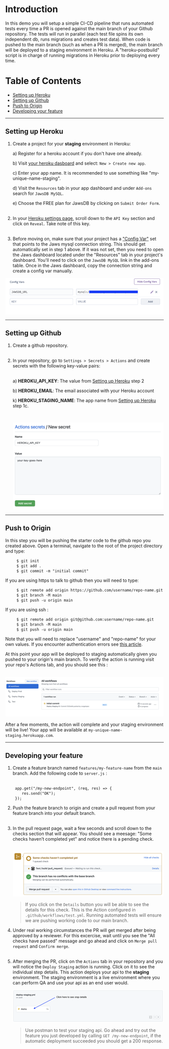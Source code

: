 # Introduction

In this demo you will setup a simple CI-CD pipeline that runs automated tests every time a PR is opened against the main branch of your Github repository. The tests will run in parallel (each test file spins its own independent db, runs migrations and creates test data). When code is pushed to the main branch (such as when a PR is merged), the main branch will be deployed to a staging environment in Heroku. A "heroku-postbuild" script is in charge of running migrations in Heroku prior to deploying every time.

# Table of Contents

- [Setting up Heroku](#setting-up-heroku)
- [Setting up Github](#setting-up-github)
- [Push to Origin](#push-to-origin)
- [Developing your feature](#developing-your-feature)

---

## Setting up Heroku  

1. Create a project for your **staging** environment in Heroku:

   a) Register for a heroku account if you don't have one already.

   b) Visit [your heroku dasboard](https://dashboard.heroku.com/apps) and select: `New > Create new app`.

   c) Enter your app name. It is recommended to use something like "my-unique-name-staging".

   d) Visit the `Resources` tab in your app dashboard and under `Add-ons` search for `JawsDB MySQL`.

   e) Choose the FREE plan for JawsDB by clicking on `Submit Order Form`.<br><br>

2. In your [Heroku settings page](https://dashboard.heroku.com/account), scroll down to the `API Key` section and click on `Reveal`. Take note of this key.<br><br>

3. Before moving on, make sure that your project has a ["Config Var"](https://devcenter.heroku.com/articles/config-vars#using-the-heroku-dashboard) set that points to the Jaws mysql connection string. This should get automatically set in step 1 above. If it was not set, then you need to open the Jaws dashboard located under the "Resources" tab in your project's dashboard. You'll need to click on the `JawsDB MySQL` link in the add-ons table. Once in the Jaws dashboard, copy the connection string and create a config var manually.

![](assets/jaws_url.png)

---

## Setting up Github

1. Create a github repository.<br><br>

2. In your repository, go to `Settings > Secrets > Actions` and create secrets with the following key-value pairs:<br><br>

   a) **HEROKU_API_KEY**: The value from [Setting up Heroku](#setting-up-heroku) step 2

   b) **HEROKU_EMAIL**: The email associated with your Heroku account

   k) **HEROKU_STAGING_NAME**: The app name from [Setting up Heroku](#setting-up-heroku) step 1c.

   <br>

   ![](assets/github_secret.png)

---

## Push to Origin

In this step you will be pushing the starter code to the github repo you created above. Open a terminal, navigate to the root of the project directory and type:

         $ git init
         $ git add .
         $ git commit -m "initial commit"

If you are using https to talk to github then you will need to type:

         $ git remote add origin https://github.com/username/repo-name.git
         $ git branch -M main
         $ git push -u origin main

If you are using ssh :

         $ git remote add origin git@github.com:username/repo-name.git
         $ git branch -M main
         $ git push -u origin main

Note that you will need to replace "username" and "repo-name" for your own values. If you encounter authentication errors see [this article](https://docs.github.com/en/authentication/keeping-your-account-and-data-secure/about-authentication-to-github#authenticating-with-the-command-line).<br>

At this point your app will be deployed to staging automatically given you pushed to your origin's main branch. To verify the action is running visit your repo's Actions tab, and you should see this : <br><br>

   ![](assets/initial_commit.png)

   After a few moments, the action will complete and your staging environment will be live! Your app will be available at `my-unique-name-staging.herokuapp.com`.

---

## Developing your feature

1.  Create a feature branch named `features/my-feature-name` from the `main` branch. Add the following code to `server.js` : <br><br>

         app.get("/my-new-endpoint", (req, res) => {
            res.send("OK");
         });

2.  Push the feature branch to origin and create a pull request from your feature branch into your default branch.<br><br>

3.  In the pull request page, wait a few seconds and scroll down to the checks section that will appear. You should see a meesage: "Some checks haven’t completed yet" and notice there is a pending check.<br><br>

    ![](assets/running_checks.png)

      > If you click on the `Details` button you will be able to see the details for this check. This is the Action configured in `.github/workflows/test.yml`. Running automated tests will ensure we are pushing working code to our main branch.

4. Under real working circumstances the PR will get merged after being approved by a reviewer. For this excercise, wait until you see the "All checks have passed" message and go ahead and click on `Merge pull request` and `Confirm merge`.<br><br>

5. After merging the PR, click on the `Actions` tab in your repository and you will notice the `Deploy Staging` action is running. Click on it to see the individual step details. This action deploys your api to the **staging** environment. The staging environment is a live environment where you can perform QA and use your api as an end user would.

   ![](assets/step_details.png)

      > Use postman to test your staging api. Go ahead and try out the feature you just developed by calling `GET /my-new-endpoint`, if the automatic deployment succeeded you should get a 200 response.
